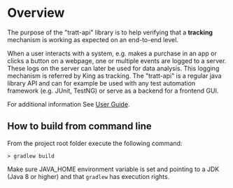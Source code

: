 # Overview

The purpose of the "tratt-api" library is to help verifying that a **tracking** mechanism is working as expected on an end-to-end level.

When a user interacts with a system, e.g. makes a purchase in an app or clicks a button on a webpage, one or multiple events are logged to a server. These logs on the server can later be used for data analysis. This logging mechanism is referred by King as tracking. The "tratt-api" is a regular java library API and can for example be used with any test automation framework (e.g. JUnit, TestNG) or serve as a backend for a frontend GUI.

For additional information See [User Guide](../../wiki).


## How to build from command line
From the project root folder execute the following command:
```
> gradlew build
```
Make sure JAVA_HOME environment variable is set and pointing to a JDK (Java 8 or higher) and that `gradlew` has execution rights.
